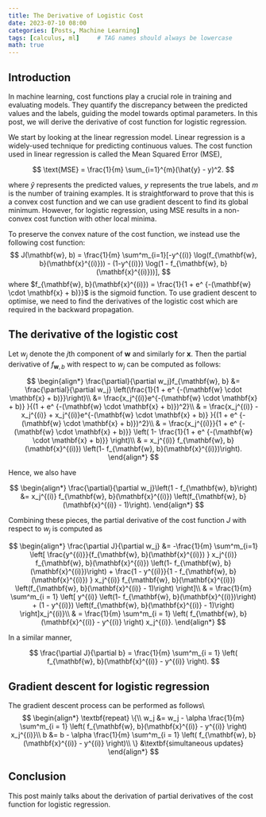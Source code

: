 ```yaml
---
title: The Derivative of Logistic Cost
date: 2023-07-10 08:00
categories: [Posts, Machine Learning]
tags: [calculus, ml]     # TAG names should always be lowercase
math: true
---
```


## Introduction

In machine learning, cost functions play a crucial role in training and evaluating models. They quantify the discrepancy between the predicted values and the labels, guiding the model towards optimal parameters. In this post, we will derive the derivative of cost function for logistic regression.

We start by looking at the linear regression model. Linear regression is a widely-used technique for predicting continuous values. The cost function used in linear regression is called the Mean Squared Error (MSE),

$$
    \text{MSE} = \frac{1}{m} \sum_{i=1}^{m}(\hat{y} - y)^2.
$$

where $\hat{y}$ represents the predicted values, $y$ represents the true labels, and $m$ is the number of training examples. It is straightforward to prove that this is a convex cost function and we can use gradient descent to find its global minimum. However, for logistic regression, using MSE results in a non-convex cost function with other local minima.

To preserve the convex nature of the cost function, we instead use the following cost function:
$$
J(\mathbf{w}, b) = \frac{1}{m} \sum^m_{i=1}[-y^{(i)} \log(f_{\mathbf{w}, b}(\mathbf{x}^{(i)})) - (1-y^{(i)}) \log(1 - f_{\mathbf{w}, b}(\mathbf{x}^{(i)}))],
$$
where $f_{\mathbf{w}, b}(\mathbf{x}^{(i)}) = \frac{1}{1 + e^ {-(\mathbf{w} \cdot \mathbf{x} + b)}}$ is the sigmoid function.
To use gradient descent to optimise, we need to find the derivatives of the logistic cost which are required in the backward propagation.

## The derivative of the logistic cost
Let $w_j$ denote the $j$th component of $\mathbf{w}$ and similarly for $\mathbf{x}$. Then the partial derivative of $f_{\mathbf{w}, b}$ with respect to $w_j$ can be computed as follows:

$$
\begin{align*}
\frac{\partial}{\partial w_j}f_{\mathbf{w}, b} &= \frac{\partial}{\partial w_j} \left(\frac{1}{1 + e^ {-(\mathbf{w} \cdot \mathbf{x} + b)}}\right)\\
&= \frac{x_j^{(i)}e^{-(\mathbf{w} \cdot \mathbf{x} + b)} }{(1 + e^ {-(\mathbf{w} \cdot \mathbf{x} + b)})^2}\\
& = \frac{x_j^{(i)} - x_j^{(i)} + x_j^{(i)}e^{-(\mathbf{w} \cdot \mathbf{x} + b)} }{(1 + e^ {-(\mathbf{w} \cdot \mathbf{x} + b)})^2}\\
& = \frac{x_j^{(i)}}{1 + e^ {-(\mathbf{w} \cdot \mathbf{x} + b)}} \left( 1- \frac{1}{1 + e^ {-(\mathbf{w} \cdot \mathbf{x} + b)}} \right)\\
& = x_j^{(i)} f_{\mathbf{w}, b}(\mathbf{x}^{(i)}) \left(1- f_{\mathbf{w}, b}(\mathbf{x}^{(i)})\right).
\end{align*}
$$

Hence, we also have

$$
\begin{align*}
\frac{\partial}{\partial w_j}\left(1 - f_{\mathbf{w}, b}\right) &= x_j^{(i)} f_{\mathbf{w}, b}(\mathbf{x}^{(i)}) \left(f_{\mathbf{w}, b}(\mathbf{x}^{(i)} - 1)\right).
\end{align*}
$$

Combining these pieces, the partial derivative of the cost function $J$ with respect to $w_j$ is computed as 

$$
\begin{align*}
\frac{\partial J}{\partial w_j} &= -\frac{1}{m} \sum^m_{i=1} \left[  \frac{y^{(i)}}{f_{\mathbf{w}, b}(\mathbf{x}^{(i)}) }  x_j^{(i)} f_{\mathbf{w}, b}(\mathbf{x}^{(i)}) \left(1- f_{\mathbf{w}, b}(\mathbf{x}^{(i)})\right) +    \frac{1 - y^{(i)}}{1 - f_{\mathbf{w}, b}(\mathbf{x}^{(i)}) }  x_j^{(i)} f_{\mathbf{w}, b}(\mathbf{x}^{(i)}) \left(f_{\mathbf{w}, b}(\mathbf{x}^{(i)} - 1)\right) \right]\\
& = \frac{1}{m} \sum^m_{i = 1} \left[  y^{(i)}  \left(1- f_{\mathbf{w}, b}(\mathbf{x}^{(i)})\right) +    (1 - y^{(i)})  \left(f_{\mathbf{w}, b}(\mathbf{x}^{(i)} - 1)\right) \right]x_j^{(i)}\\
& = \frac{1}{m} \sum^m_{i = 1} \left(  f_{\mathbf{w}, b}(\mathbf{x}^{(i)} - y^{(i)} \right) x_j^{(i)}.
\end{align*}
$$

In a similar manner, 

$$
\frac{\partial J}{\partial b} = \frac{1}{m} \sum^m_{i = 1} \left(  f_{\mathbf{w}, b}(\mathbf{x}^{(i)} - y^{(i)} \right).
$$

## Gradient descent for logistic regression
The gradient descent process can be performed as follows\\
$$
\begin{align*}
\textbf{repeat} \{\\
w_j &= w_j - \alpha \frac{1}{m} \sum^m_{i = 1} \left(  f_{\mathbf{w}, b}(\mathbf{x}^{(i)} - y^{(i)} \right) x_j^{(i)}\\
b &= b - \alpha \frac{1}{m} \sum^m_{i = 1} \left(  f_{\mathbf{w}, b}(\mathbf{x}^{(i)} - y^{(i)} \right)\\
\} &\textbf{simultaneous updates}
\end{align*}
$$

## Conclusion
This post mainly talks about the derivation of partial derivatives of the cost function for logistic regression.